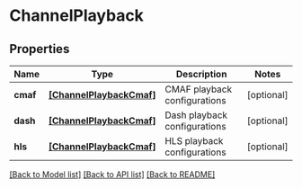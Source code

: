 # ChannelPlayback


## Properties
Name | Type | Description | Notes
------------ | ------------- | ------------- | -------------
**cmaf** | [**[ChannelPlaybackCmaf]**](ChannelPlaybackCmaf.md) | CMAF playback configurations | [optional] 
**dash** | [**[ChannelPlaybackCmaf]**](ChannelPlaybackCmaf.md) | Dash playback configurations | [optional] 
**hls** | [**[ChannelPlaybackCmaf]**](ChannelPlaybackCmaf.md) | HLS playback configurations | [optional] 

[[Back to Model list]](../README.md#documentation-for-models) [[Back to API list]](../README.md#documentation-for-api-endpoints) [[Back to README]](../README.md)


